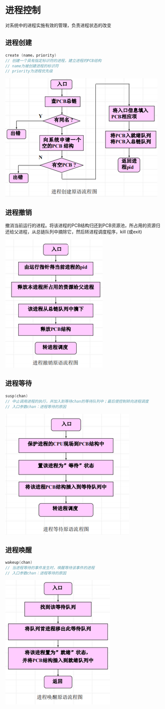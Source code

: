 <!--
 * @Descripttion: 
 * @version: 
 * @Author: WangQing
 * @email: 2749374330@qq.com
 * @Date: 2020-01-01 21:49:22
 * @LastEditors: WangQing
 * @LastEditTime: 2020-01-01 21:58:54
 -->
# 进程控制

对系统中的进程实施有效的管理，负责进程状态的改变

## 进程创建

```c++
create (name，priority) 
// 创建一个具有指定标识符的进程，建立进程的PCB结构
// name为被创建进程的标识符
// priority为进程优先级
```
![](images/2020-01-01-21-53-19.png)

## 进程撤销

撤消当前运行的进程。将该进程的PCB结构归还到PCB资源池，所占用的资源归还给父进程，从总链队列中摘除它，然后转进程调度程序，kill (或exit)

![](images/2020-01-01-21-55-12.png)

## 进程等待

```c++
susp(chan)
// 中止调用进程的执行，并加入到等待chan的等待队列中；最后使控制转向进程调度
// 入口参数chan：进程等待的原因
```

![](images/2020-01-01-21-56-27.png)

## 进程唤醒

```c++
wakeup(chan)
// 当进程等待的事件发生时，唤醒等待该事件的进程
// 入口参数chan：进程等待的原因
```

![](images/2020-01-01-21-58-45.png)